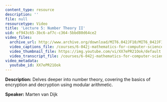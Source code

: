 ```yaml
---
content_type: resource
description: ''
file: null
resourcetype: Video
title: 'Lecture 5: Number Theory II'
uid: ef943c65-3bc6-af7c-c364-5bbd80d64ce2
video_files:
  archive_url: http://www.archive.org/download/MIT6.042JF10/MIT6_042JF10_lec05_300k.mp4
  video_captions_file: /courses/6-042j-mathematics-for-computer-science-fall-2010/d6e814a190ae55b18b806c920060ae77_XX7ePR21Ook.vtt
  video_thumbnail_file: https://img.youtube.com/vi/XX7ePR21Ook/default.jpg
  video_transcript_file: /courses/6-042j-mathematics-for-computer-science-fall-2010/c2c73b8f33d9c0595ef6abb372271200_XX7ePR21Ook.pdf
video_metadata:
  youtube_id: XX7ePR21Ook
---
```


**Description:** Delves deeper into number theory, covering the basics of encryption and decryption using modular arithmetic.

**Speaker:** Marten van Dijk
